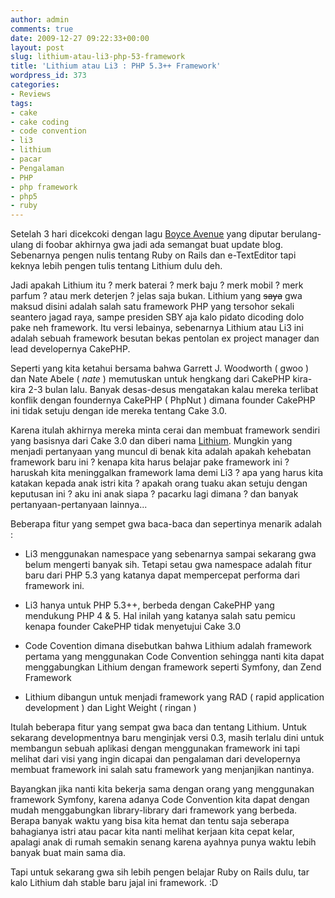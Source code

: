 ```yaml
---
author: admin
comments: true
date: 2009-12-27 09:22:33+00:00
layout: post
slug: lithium-atau-li3-php-53-framework
title: 'Lithium atau Li3 : PHP 5.3++ Framework'
wordpress_id: 373
categories:
- Reviews
tags:
- cake
- cake coding
- code convention
- li3
- lithium
- pacar
- Pengalaman
- PHP
- php framework
- php5
- ruby
---
```


Setelah 3 hari dicekcoki dengan lagu [Boyce Avenue](http://www.boyceavenue.com/) yang diputar berulang-ulang di foobar akhirnya gwa jadi ada semangat buat update blog. Sebenarnya pengen nulis tentang Ruby on Rails dan e-TextEditor tapi keknya lebih pengen tulis tentang Lithium dulu deh.

Jadi apakah Lithium itu ? merk baterai ? merk baju ? merk mobil ? merk parfum ? atau merk deterjen ? jelas saja bukan. Lithium yang <del>saya</del> gwa maksud disini adalah salah satu framework PHP yang tersohor sekali seantero jagad raya, sampe presiden SBY aja kalo pidato dicoding dolo pake neh framework. Itu versi lebainya, sebenarnya Lithium atau Li3 ini adalah sebuah framework besutan bekas pentolan ex project manager dan lead developernya CakePHP.

Seperti yang kita ketahui bersama bahwa Garrett J. Woodworth ( gwoo ) dan Nate Abele ( _nate_ ) memutuskan untuk hengkang dari CakePHP kira-kira 2-3 bulan lalu. Banyak desas-desus mengatakan kalau mereka terlibat konflik dengan foundernya CakePHP ( PhpNut ) dimana founder CakePHP ini tidak setuju dengan ide mereka tentang Cake 3.0. 

Karena itulah akhirnya mereka minta cerai dan membuat framework sendiri yang basisnya dari Cake 3.0 dan diberi nama [Lithium](http://li3.rad-dev.org/). Mungkin yang menjadi pertanyaan yang muncul di benak kita adalah apakah kehebatan framework baru ini ? kenapa kita harus belajar pake framework ini ? haruskah kita meninggalkan framework lama demi Li3 ? apa yang harus kita katakan kepada anak istri kita ? apakah orang tuaku akan setuju dengan keputusan ini ? aku ini anak siapa ? pacarku lagi dimana ? dan banyak pertanyaan-pertanyaan lainnya...

Beberapa fitur yang sempet gwa baca-baca dan sepertinya menarik adalah :



	
  * Li3 menggunakan namespace yang sebenarnya sampai sekarang gwa belum mengerti banyak sih. Tetapi setau gwa namespace adalah fitur baru dari PHP 5.3 yang katanya dapat mempercepat performa dari framework ini.

	
  * Li3 hanya untuk PHP 5.3++, berbeda dengan CakePHP yang mendukung PHP 4 & 5. Hal inilah yang katanya salah satu pemicu kenapa founder CakePHP tidak menyetujui Cake 3.0

	
  * Code Covention dimana disebutkan bahwa Lithium adalah framework pertama yang menggunakan Code Convention sehingga nanti kita dapat menggabungkan Lithium dengan framework seperti Symfony, dan Zend Framework

	
  * Lithium dibangun untuk menjadi framework yang RAD ( rapid application development ) dan Light Weight ( ringan )



Itulah beberapa fitur yang sempat gwa baca dan tentang Lithium. Untuk sekarang developmentnya baru menginjak versi 0.3, masih terlalu dini untuk membangun sebuah aplikasi dengan menggunakan framework ini tapi melihat dari visi yang ingin dicapai dan pengalaman dari developernya membuat framework ini salah satu framework yang menjanjikan nantinya. 

Bayangkan jika nanti kita bekerja sama dengan orang yang menggunakan framework Symfony, karena adanya Code Convention kita dapat dengan mudah menggabungkan library-library dari framework yang berbeda. Berapa banyak waktu yang bisa kita hemat dan tentu saja seberapa bahagianya istri atau pacar kita nanti melihat kerjaan kita cepat kelar, apalagi anak di rumah semakin senang karena ayahnya punya waktu lebih banyak buat main sama dia. 

Tapi untuk sekarang gwa sih lebih pengen belajar Ruby on Rails dulu, tar kalo Lithium dah stable baru jajal ini framework. :D
